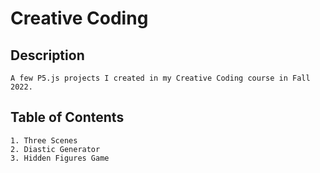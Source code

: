 # Creative Coding 

## Description 
    A few P5.js projects I created in my Creative Coding course in Fall 2022.

## Table of Contents 
    1. Three Scenes
    2. Diastic Generator
    3. Hidden Figures Game